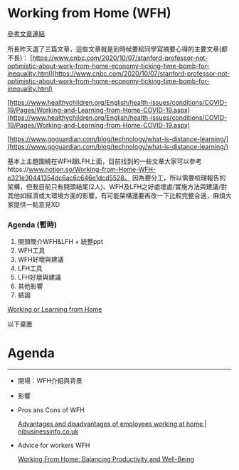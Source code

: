 # Working from Home (WFH)

[參考文章連結](Working%20from%20Home%20(WFH)%20e321e30441354dc6ac6c646e1dcd5528/%E5%8F%83%E8%80%83%E6%96%87%E7%AB%A0%E9%80%A3%E7%B5%90%20abdd35e1023d4731b38d38819b72e772.csv)

所長昨天選了三篇文章，這些文章就是到時候要給同學寫摘要心得的主要文章(都不長)：
[https://www.cnbc.com/2020/10/07/stanford-professor-not-optimistic-about-work-from-home-economy-ticking-time-bomb-for-inequality.html](https://www.cnbc.com/2020/10/07/stanford-professor-not-optimistic-about-work-from-home-economy-ticking-time-bomb-for-inequality.html)

[https://www.healthychildren.org/English/health-issues/conditions/COVID-19/Pages/Working-and-Learning-from-Home-COVID-19.aspx](https://www.healthychildren.org/English/health-issues/conditions/COVID-19/Pages/Working-and-Learning-from-Home-COVID-19.aspx)

[https://www.goguardian.com/blog/technology/what-is-distance-learning/](https://www.goguardian.com/blog/technology/what-is-distance-learning/)

基本上主題圍繞在WFH跟LFH上面，目前找到的一些文章大家可以參考https://www.notion.so/Working-from-Home-WFH-e321e30441354dc6ac6c646e1dcd5528。
因為要分工，所以需要梳理報告的架構，但我目前只有開頭結尾(2人)、WFH及LFH之好處壞處/實施方法與建議/對其他如經濟或大環境方面的影響，有可能架構還要再改一下比較完整合適，麻煩大家提供一點意見XD

### Agenda (暫時)

1. 開頭簡介WFH&LFH + 統整ppt
2. WFH工具
3. WFH好壞與建議
4. LFH工具
5. LFH好壞與建議
6. 其他影響
7. 結論

[Working or Learning from Home](Working%20from%20Home%20(WFH)%20e321e30441354dc6ac6c646e1dcd5528/Working%20or%20Learning%20from%20Home%20dc1d1cb167f243beaf79773a69b4e159.csv)

以下棄置

# Agenda

---

- 開場：WFH介紹與背景

- 影響
- Pros ans Cons of WFH

    [Advantages and disadvantages of employees working at home | nibusinessinfo.co.uk](https://www.nibusinessinfo.co.uk/content/advantages-and-disadvantages-employees-working-home)

- Advice for workers WFH

    [Working From Home: Balancing Productivity and Well-Being](https://www.mindtools.com/pages/article/working-from-home.htm)